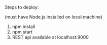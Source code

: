 Steps to deploy:

(must have Node.js installed on local machine)

1. npm install
2. npm start
3. REST api available at localhost:9000
